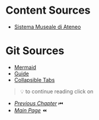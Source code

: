 # Content Sources

- [Sistema Museale di Ateneo](https://catalogo.sma.unibo.it/it/29/ricerca/iccd/?search=museo+di+palazzo+poggi&paginate_pageNum=1)

# Git Sources
- [Mermaid](https://github.blog/2022-02-14-include-diagrams-markdown-files-mermaid/)
- [Guide](https://www.markdownguide.org/basic-syntax/#lists-1)
- [Collapsible Tabs](https://gist.github.com/pierrejoubert73/902cc94d79424356a8d20be2b382e1ab)

> 💡 to continue reading click on

- [*Previous Chapter*](Conclusion.md) ⏮
- [*Main Page*](index.md) ⏪
